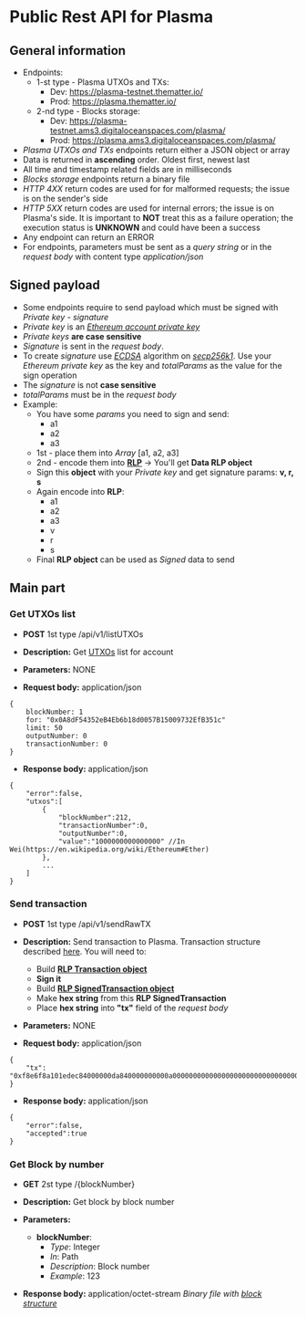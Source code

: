 # Public Rest API for Plasma

## General information

* Endpoints:
    * 1-st type - Plasma UTXOs and TXs:
        * Dev: https://plasma-testnet.thematter.io/
        * Prod: https://plasma.thematter.io/
    * 2-nd type - Blocks storage:
        * Dev: https://plasma-testnet.ams3.digitaloceanspaces.com/plasma/
        * Prod: https://plasma.ams3.digitaloceanspaces.com/plasma/
* *Plasma UTXOs and TXs* endpoints return either a JSON object or array
* Data is returned in **ascending** order. Oldest first, newest last
* All time and timestamp related fields are in milliseconds
* *Blocks storage* endpoints return a binary file
* *HTTP 4XX* return codes are used for for malformed requests; the issue is on the sender's side
* *HTTP 5XX* return codes are used for internal errors; the issue is on Plasma's side. It is important to **NOT** treat this as a failure operation; the execution status is **UNKNOWN** and could have been a success
* Any endpoint can return an ERROR
* For endpoints, parameters must be sent as a *query string* or in the *request body* with content type *application/json*

## Signed payload

* Some endpoints require to send payload which must be signed with *Private key* - *signature*
* *Private key* is an [*Ethereum account private key*](https://theethereum.wiki/w/index.php/Accounts,_Addresses,_Public_And_Private_Keys,_And_Tokens)
* *Private keys* **are case sensitive**
* *Signature* is sent in the *request body*.
* To create *signature* use [*ECDSA*](https://en.wikipedia.org/wiki/Elliptic_Curve_Digital_Signature_Algorithm) algorithm on [ *secp256k1*](https://en.bitcoin.it/wiki/Secp256k1). Use your *Ethereum private key* as the key and *totalParams* as the value for the sign operation
* The *signature* is not **case sensitive**
* *totalParams* must be in the *request body*
* Example:
    * You have some *params* you need to sign and send:
        * a1
        * a2
        * a3
    * 1st - place them into *Array* [a1, a2, a3]
    * 2nd - encode them into [**RLP**](https://github.com/ethereum/wiki/wiki/RLP) -> You'll get **Data RLP object**
    * Sign this **object** with your *Private key* and get signature params: **v, r, s**
    * Again encode into **RLP**:
        * a1
        * a2
        * a3
        * v
        * r
        * s
    * Final **RLP object** can be used as *Signed* data to send

## Main part

### Get UTXOs list

* **POST** 1st type /api/v1/listUTXOs

* **Description:**
Get [UTXOs](https://en.wikipedia.org/wiki/Unspent_transaction_output) list for account

* **Parameters:** NONE

* **Request body:** application/json

```
{
    blockNumber: 1
    for: "0x0A8dF54352eB4Eb6b18d0057B15009732EfB351c"
    limit: 50
    outputNumber: 0
    transactionNumber: 0
}

```
* **Response body:** application/json
```
{
    "error":false,
    "utxos":[
        {
            "blockNumber":212,
            "transactionNumber":0,
            "outputNumber":0,
            "value":"1000000000000000" //In Wei(https://en.wikipedia.org/wiki/Ethereum#Ether)
        },
        ...
    ]
}
```

### Send transaction

* **POST** 1st type /api/v1/sendRawTX

* **Description:**
Send transaction to Plasma.
Transaction structure described [here](https://github.com/matterinc/plasma.js#transaction-structure).
You will need to:
    - Build [**RLP Transaction object**](https://github.com/matterinc/plasma.js#transaction)
    - **Sign it**
    - Build [**RLP SignedTransaction object**](https://github.com/matterinc/plasma.js#signed-transaction)
    - Make **hex string** from this **RLP SignedTransaction**
    - Place **hex string** into **"tx"** field of the *request body*

* **Parameters:** NONE

* **Request body:** application/json

```
{
    "tx": "0xf8e6f8a101edec84000000da840000000000a000000000000000000000000000000000000000000000000022b1c8c1227a0000f870f70094832a630b949575b87c0e3c00f624f773d9b160f4a000000000000000000000000000000000000000000000000000038d7ea4c68000f701940a8df54352eb4eb6b18d0057b15009732efb351ca000000000000000000000000000000000000000000000000022ae3b427db380001ca0f7fc909af6f325bb4a493f48a12e253a8310c5afd2813769e75355b6d8f7f118a0526cc97b93849e40830d4bbd6acf75d07849267936aa1da18b1391c4a3df067b"
}

```
* **Response body:** application/json
```
{
    "error":false,
    "accepted":true
}
```

### Get Block by number

* **GET** 2st type /{blockNumber}

* **Description:**
Get block by block number

* **Parameters:**
    * **blockNumber**:
        * *Type*: Integer
        * *In*: Path
        * *Description*: Block number
        * *Example*: 123

* **Response body:** application/octet-stream
*Binary file with [block structure](https://github.com/matterinc/plasma.js#block-structure)*
